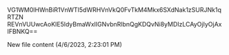 VG1WM0lHWnBiR1VnWTI5dWRHVnVkQ0FvTkM4Mkx6SXdNak1zSURJNk1qRTZN
REVnVUUwcAoKIE5ldyBmaWxlIGNvbnRlbnQgKDQvNi8yMDIzLCAyOjIyOjAx
IFBNKQ==

 New file content (4/6/2023, 2:23:01 PM)